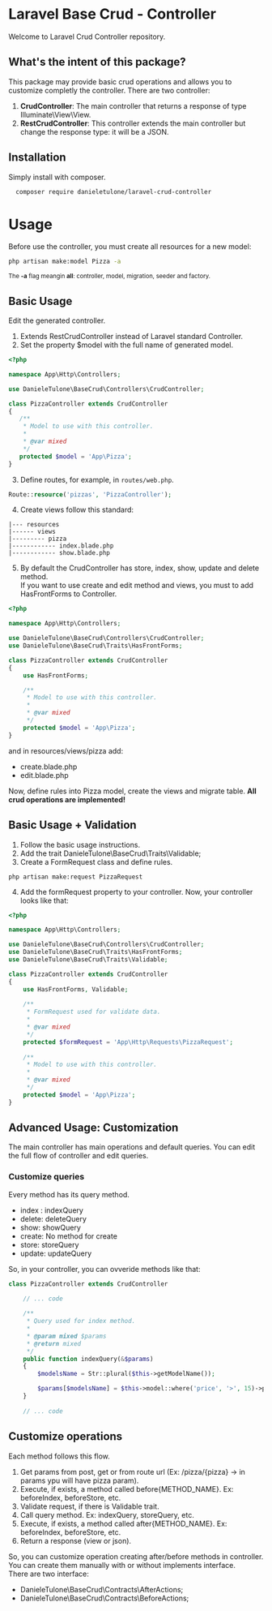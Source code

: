 # Laravel Base Crud - Controller
Welcome to Laravel Crud Controller repository. 

## What's the intent of this package?
This package may provide basic crud operations and allows you to customize completly the controller.
There are two controller: 
1. **CrudController**: The main controller that returns a response of type Illuminate\View\View.
2. **RestCrudController**: This controller extends the main controller but change the response type: it will be a JSON.

## Installation
Simply install with composer.

```bash
  composer require danieletulone/laravel-crud-controller
```

# Usage
Before use the controller, you must create all resources for a new model:
```bash
php artisan make:model Pizza -a
```
<sup>The __-a__ flag meangin **all**: controller, model, migration, seeder and factory.</sup>

## Basic Usage
Edit the generated controller. 
1. Extends RestCrudController instead of Laravel standard Controller.
2. Set the property $model with the full name of generated model.
 ```php
<?php

namespace App\Http\Controllers;

use DanieleTulone\BaseCrud\Controllers\CrudController;

class PizzaController extends CrudController
{
    /**
     * Model to use with this controller.
     * 
     * @var mixed
     */
    protected $model = 'App\Pizza';
}
```

3. Define routes, for example, in ```routes/web.php```.
```php
Route::resource('pizzas', 'PizzaController');
```

4. Create views follow this standard:
```
|--- resources
|------ views
|--------- pizza
|------------ index.blade.php
|------------ show.blade.php
```

5. By default the CrudController has store, index, show, update and delete method. <br>
If you want to use create and edit method and views, you must to add HasFrontForms to Controller.
```php
<?php

namespace App\Http\Controllers;

use DanieleTulone\BaseCrud\Controllers\CrudController;
use DanieleTulone\BaseCrud\Traits\HasFrontForms;

class PizzaController extends CrudController
{
    use HasFrontForms;

    /**
     * Model to use with this controller.
     * 
     * @var mixed
     */
    protected $model = 'App\Pizza';
}
```
and in resources/views/pizza add:
- create.blade.php
- edit.blade.php

Now, define rules into Pizza model, create the views and migrate table.
**All crud operations are implemented!**

## Basic Usage + Validation
1. Follow the basic usage instructions.
2. Add the trait DanieleTulone\BaseCrud\Traits\Validable;
3. Create a FormRequest class and define rules.
```
php artisan make:request PizzaRequest
```
4. Add the formRequest property to your controller. Now, your controller looks like that:
```php
<?php

namespace App\Http\Controllers;

use DanieleTulone\BaseCrud\Controllers\CrudController;
use DanieleTulone\BaseCrud\Traits\HasFrontForms;
use DanieleTulone\BaseCrud\Traits\Validable;

class PizzaController extends CrudController
{
    use HasFrontForms, Validable;
     
    /**
     * FormRequest used for validate data.
     * 
     * @var mixed
     */
    protected $formRequest = 'App\Http\Requests\PizzaRequest';
    
    /**
     * Model to use with this controller.
     * 
     * @var mixed
     */
    protected $model = 'App\Pizza';
}
```

## Advanced Usage: Customization
The main controller has main operations and default queries. <bt>
You can edit the full flow of controller and edit queries.

### Customize queries
Every method has its query method.
- index : indexQuery
- delete: deleteQuery
- show:   showQuery
- create: No method for create
- store:  storeQuery
- update: updateQuery

So, in your controller, you can ovveride methods like that:
```php
class PizzaController extends CrudController

    // ... code
    
    /**
     * Query used for index method.
     * 
     * @param mixed $params 
     * @return mixed
     */
    public function indexQuery(&$params)
    {
        $modelsName = Str::plural($this->getModelName());

        $params[$modelsName] = $this->model::where('price', '>', 15)->paginate();
    }
    
    // ... code
```

## Customize operations
Each method follows this flow.
1. Get params from post, get or from route url (Ex: /pizza/{pizza} -> in params ypu will have pizza param).
2. Execute, if exists, a method called before{METHOD_NAME}. Ex: beforeIndex, beforeStore, etc.
3. Validate request, if there is Validable trait.
4. Call query method. Ex: indexQuery, storeQuery, etc.
5. Execute, if exists, a method called after{METHOD_NAME}. Ex: beforeIndex, beforeStore, etc.
6. Return a response (view or json).

So, you can customize operation creating after/before methods in controller. <br>
You can create them manually with or without implements interface. <br>
There are two interface:
- DanieleTulone\BaseCrud\Contracts\AfterActions;
- DanieleTulone\BaseCrud\Contracts\BeforeActions;
